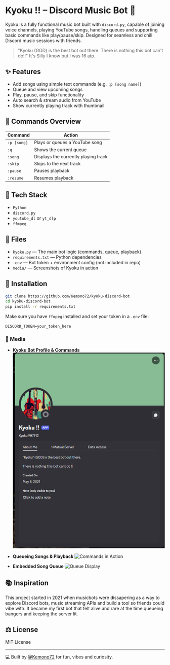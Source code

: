 # Kyoku !! – Discord Music Bot 🎵

Kyoku is a fully functional music bot built with `discord.py`, capable of joining voice channels, playing YouTube songs, handling queues and supporting basic commands like play/pause/skip. Designed for seamless and chill Discord music sessions with friends.

> "Kyoku (GOD) is the best bot out there. There is nothing this bot can't do!!" It's Silly I know but I was 16 atp.

## ✨ Features
- Add songs using simple text commands (e.g. `:p [song name]`)
- Queue and view upcoming songs
- Play, pause, and skip functionality
- Auto search & stream audio from YouTube
- Show currently playing track with thumbnail

## 🤖 Commands Overview
| Command | Action |
|---------|--------|
| `:p [song]` | Plays or queues a YouTube song |
| `:q`       | Shows the current queue |
| `:song`    | Displays the currently playing track |
| `:skip`    | Skips to the next track |
| `:pause`   | Pauses playback |
| `:resume`  | Resumes playback |

## 🚀 Tech Stack
- `Python`
- `discord.py`
- `youtube_dl` or `yt_dlp`
- `ffmpeg`

## 📂 Files
- `kyoku.py` — The main bot logic (commands, queue, playback)
- `requirements.txt` — Python dependencies
- `.env` — Bot token + environment config (not included in repo)
- `media/` — Screenshots of Kyoku in action

## 🔧 Installation
```bash
git clone https://github.com/Kemono72/kyoku-discord-bot
cd kyoku-discord-bot
pip install -r requirements.txt
```
Make sure you have `ffmpeg` installed and set your token in a `.env` file:
```env
DISCORD_TOKEN=your_token_here
```

### 📸 Media

- **Kyoku Bot Profile & Commands**
  ![Bot Profile](Kyoku!!.png)

- **Queueing Songs & Playback**
  ![Commands in Action](Kyoku_commands.png)

- **Embedded Song Queue**
  ![Queue Display](Kyoku_Functions.png)

## 📚 Inspiration
This project started in 2021 when musicbots were dissapering as a way to explore Discord bots, music streaming APIs and build a tool so friends could vibe with. It became my first bot that felt alive and rare at the time queueing bangers and keeping the server lit.

## ⚖️ License
MIT License

---

💻 Built by [@Kemono72](https://github.com/Kemono72) for fun, vibes and curiosity.
